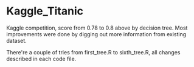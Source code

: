 # Kaggle_Titanic
Kaggle competition, score from 0.78 to 0.8 above by decision tree. Most improvements were done by digging out more information from existing dataset.


There're a couple of tries from first_tree.R to sixth_tree.R, all changes described in each code file.

